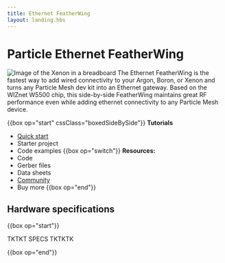 ```yaml
---
title: Ethernet FeatherWing
layout: landing.hbs
---
```


# Particle Ethernet FeatherWing

![Image of the Xenon in a breadboard](/assets/images/ethernet-featherwing.jpg)
The Ethernet FeatherWing is the fastest way to add wired connectivity to your Argon, Boron, or Xenon and turns any Particle Mesh dev kit into an Ethernet gateway. Based on the WIZnet W5500 chip, this side-by-side FeatherWing maintains great RF performance even while adding ethernet connectivity to any Particle Mesh device.


{{box op="start" cssClass="boxedSideBySide"}}
**Tutorials**
- [Quick start](/quickstart/ethernet/)
- Starter project
- Code examples
{{box op="switch"}}
**Resources:**
- Code
- Gerber files
- Data sheets
- [Community](https://community.particle.io/c/mesh)
- Buy more
{{box op="end"}}

## Hardware specifications
{{box op="start"}}

TKTKT SPECS TKTKTK

{{box op="end"}}
